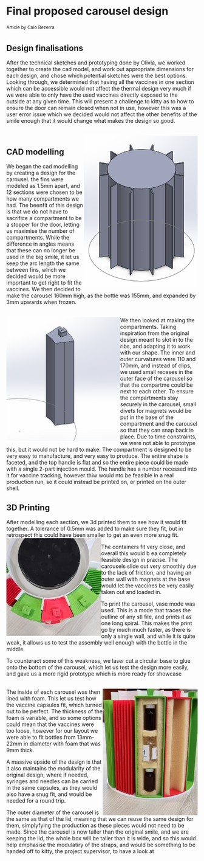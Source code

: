 # Final proposed carousel design
<sup>Article by Caio Bezerra</sup>

## Design finalisations
After the technical sketches and prototyping done by Olivia, we worked together to create the cad model, and work out appropriate dimensions for each design, and chose which potential sketches were the best options. Looking through, we determined that having all the vaccines in one section which can be accessible would not affect the thermal design very much if we were able to only have the used vaccines directly exposed to the outside at any given time. This will present a challenge to kitty as to how to ensure the door can remain closed when not in use, however this was a user error issue which we decided would not affect the other benefits of the smile enough that it would change what makes the design so good.

<br><img align="right" src="Photos/carousel-cad.png" alt="Annotated hexagonal face of cooler" width="300"/>

## CAD modelling
We began the cad modelling by creating a design for the carousel. the fins were modeled as 1.5mm apart, and 12 sections were chosen to be how many compartments we had. The beenfit of this design is that we do not have to sacrifice a compartment to be a stopper for the door, letting us maximise the number of compartments. While the difference in angles means that these can no longer be used in the big smile, it let us keep the arc length the same between fins, which we decided would be more important to get right to fit the vaccines. We then decided to make the carousel 160mm high, as the bottle was 155mm, and expanded by 3mm upwards when frozen.

<p style="clear: both;">
</p>
<br><img align="left" src="Photos/cad-compartment.png" alt="Annotated hexagonal face of cooler" width="300"/>
We then looked at making the compartments. Taking inspiration from the original design meant to slot in to the ribs, and adapting it to work with our shape. The inner and outer curvatures were 110 and 170mm, and instead of clips, we used small receses in the outer face of the carousel so that the compartme could be next to each other. 
To ensure the compartments stay securely in the carousel, small divets for magnets would be put in the base of the compartment and the carousel so that they can snap back in place. Due to time constraints, we were not able to prototype this, but it would not be hard to make.
The compartment is designed to be very easy to manufacture, and very easy to produce. The entire shape is faceted, and the top handle is flat and so the entire piece could be made with a single 2-part injection mould.
The handle has a number recessed into it for vaccine tracking, however thiw would nto be feasible in a real production run, so it could instead be printed on, or printed on the outer shell.



## 3D Printing
After modelling each section, we 3d printed them to see how it would fit together. A tolerance of 0.5mm was added to make sure they fit, but in retrospect this could have been smaller to get an even more snug fit.
<br><img align="left" src="Photos/final-carousel-top.jpg" alt="Annotated hexagonal face of cooler" width="250"/>
<p></p>
<p></p>
The containers fit very close, and overall this would b ea completely feasible design in pracise. The carousels slide out very smoothly due to the lack of friction, and having an outer wall with magnets at the base would let the vaccines be very easily taken out and loaded in.

To print the carousel, vase mode was used. This is a mode that traces the outline of any stl file, and prints it as one long spiral. This makes the print go by much much faster, as there is only a single wall, and while it is quite weak, it allows us to test the assembly well enough with the bottle in the middle.

To counteract some of this weakness, we laser cut a circular base to glue onto the bottom of the carousel, which let us test the design more easily, and gave us a more rigid prototype which is more ready for showcase

<p style="clear: both;">
</p>
<br><img align="right" src="Photos/final-carousel-front.jpg" alt="Annotated hexagonal face of cooler" width="250"/>
The inside of each carousel was then lined with foam. This let us test how the vaccine capsules fit, which turned out to be perfect. The thickness of the foam is variable, and so some options could mean that the vaccines were too loose, however for our layout we were able to fit bottles from 13mm-22mm in diameter with foam that was 9mm thick. 

A massive upside of the design is that it also maintains the modularity of the original design, where if needed, syringes and needles can be carried in the same capsules, as they would also have a snug fit, and would be needed for a round trip.

The outer diameter of the carousel is the same as that of the lid, meaning that we can reuse the same design for them, simplyfying the production as these pieces would not need to be made. Since the carousel is now taller than the original smile, and we are keeping the lid, the whole box will be taller than it is wide, and so this would help emphasise the modulatiry of the straps, and would be something to be handed off to kitty, the project supervisor, to have a look at